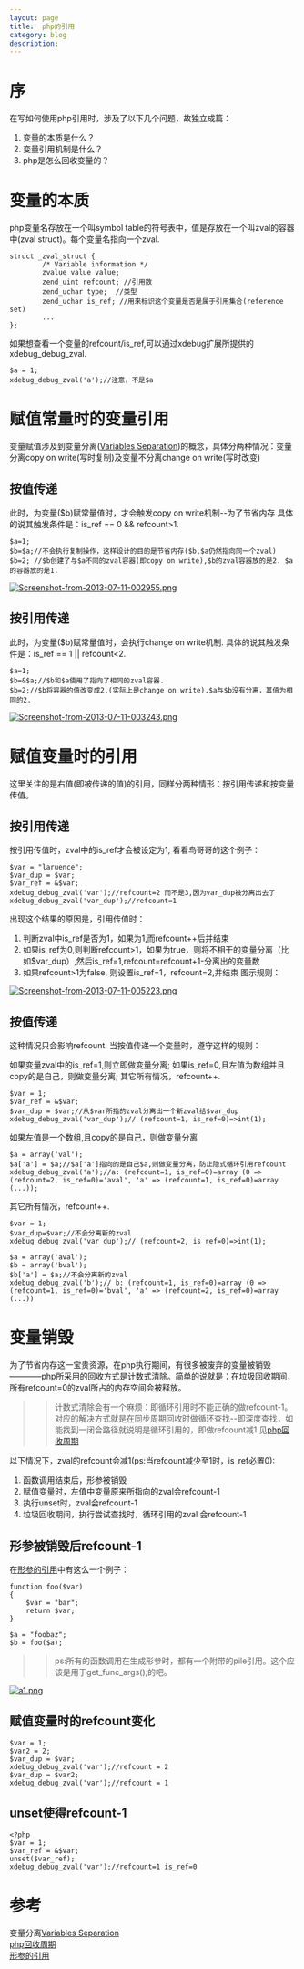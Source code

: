 ```yaml
---
layout: page
title:	php的引用
category: blog
description: 
---
```


# 序
在写如何使用php引用时，涉及了以下几个问题，故独立成篇：

1.	变量的本质是什么？
2.	变量引用机制是什么？
1.	php是怎么回收变量的？

# 变量的本质
php变量名存放在一个叫symbol table的符号表中，值是存放在一个叫zval的容器中(zval struct)。每个变量名指向一个zval.

	struct _zval_struct {
			/* Variable information */
			zvalue_value value; 
			zend_uint refcount; //引用数
			zend_uchar type;  //类型 
			zend_uchar is_ref; //用来标识这个变量是否是属于引用集合(reference set)
			...
	};

如果想查看一个变量的refcount/is_ref,可以通过xdebug扩展所提供的xdebug_debug_zval.

	$a = 1;
	xdebug_debug_zval('a');//注意，不是$a



# 赋值常量时的变量引用
变量赋值涉及到变量分离([Variables Separation])的概念，具体分两种情况：变量分离copy on write(写时复制)及变量不分离change on write(写时改变)

## 按值传递
此时，为变量($b)赋常量值时，才会触发copy on write机制--为了节省内存
具体的说其触发条件是：is_ref == 0 && refcount>1.

	$a=1;
	$b=$a;//不会执行复制操作，这样设计的目的是节省内存($b,$a仍然指向同一个zval)
	$b=2; //$b创建了与$a不同的zval容器(即copy on write),$b的zval容器放的是2. $a的容器放的是1.


<a href="http://hilojack-wordpress.stor.sinaapp.com/uploads/2013/07/Screenshot-from-2013-07-11-002955.png"><img title="Screenshot-from-2013-07-11-002955.png" alt="Screenshot-from-2013-07-11-002955.png" src="http://hilojack-wordpress.stor.sinaapp.com/uploads/2013/07/Screenshot-from-2013-07-11-002955.png" class="aligncenter" /></a>


## 按引用传递
此时，为变量($b)赋常量值时，会执行change on write机制.
具体的说其触发条件是：is_ref == 1 || refcount<2.

	$a=1;
	$b=&$a;//$b和$a使用了指向了相同的zval容器.
	$b=2;//$b将容器的值改变成2.(实际上是change on write).$a与$b没有分离，其值为相同的2.


<a href="http://hilojack-wordpress.stor.sinaapp.com/uploads/2013/07/Screenshot-from-2013-07-11-003243.png"><img title="Screenshot-from-2013-07-11-003243.png" alt="Screenshot-from-2013-07-11-003243.png" src="http://hilojack-wordpress.stor.sinaapp.com/uploads/2013/07/Screenshot-from-2013-07-11-003243.png" class="aligncenter" /></a>

# 赋值变量时的引用
这里关注的是右值(即被传递的值)的引用，同样分两种情形：按引用传递和按变量传值。
## 按引用传递
按引用传值时，zval中的is_ref才会被设定为1,
看看鸟哥哥的这个例子：

	$var = "laruence";
	$var_dup = $var;
	$var_ref = &$var;
	xdebug_debug_zval('var');//refcount=2 而不是3,因为var_dup被分离出去了
	xdebug_debug_zval('var_dup');//refcount=1 

出现这个结果的原因是，引用传值时：

1. 判断zval中is_ref是否为1，如果为1,而refcount++后并结束
2. 如果is_ref为0,则判断refcount>1，如果为true，则将不相干的变量分离（比如$var_dup）,然后is_ref=1,refcount=refcount+1-分离出的变量数
3. 如果refcount>1为false, 则设置is_ref=1，refcount=2,并结束
图示规则：

<a href="http://hilojack-wordpress.stor.sinaapp.com/uploads/2013/07/Screenshot-from-2013-07-11-005223.png"><img title="Screenshot-from-2013-07-11-005223.png" alt="Screenshot-from-2013-07-11-005223.png" src="http://hilojack-wordpress.stor.sinaapp.com/uploads/2013/07/Screenshot-from-2013-07-11-005223.png" class="aligncenter" /></a>

## 按值传递
这种情况只会影响refcount.
当按值传递一个变量时，遵守这样的规则：

如果变量zval中的is_ref=1,则立即做变量分离;
如果is_ref=0,且左值为数组并且copy的是自己，则做变量分离;
其它所有情况，refcount++.
	
	$var = 1;
	$var_ref = &$var;
	$var_dup = $var;//从$var所指的zval分离出一个新zval给$var_dup
	xdebug_debug_zval('var_dup');// (refcount=1, is_ref=0)=>int(1);

如果左值是一个数组,且copy的是自己，则做变量分离

	$a = array('val');
	$a['a'] = $a;//$a['a']指向的是自己$a,则做变量分离，防止隐式循环引用refcount
	xdebug_debug_zval('a');//a: (refcount=1, is_ref=0)=array (0 => (refcount=2, is_ref=0)='aval', 'a' => (refcount=1, is_ref=0)=array (...));

其它所有情况，refcount++.

	$var = 1;
	$var_dup=$var;//不会分离新的zval
	xdebug_debug_zval('var_dup');// (refcount=2, is_ref=0)=>int(1);

	$a = array('aval');
	$b = array('bval');
	$b['a'] = $a;//不会分离新的zval
	xdebug_debug_zval('b');// b: (refcount=1, is_ref=0)=array (0 => (refcount=1, is_ref=0)='bval', 'a' => (refcount=2, is_ref=0)=array (...))
	

# 变量销毁
为了节省内存这一宝贵资源，在php执行期间，有很多被废弃的变量被销毁————php所采用的回收方式是计数式清除。简单的说就是：在垃圾回收期间，所有refcount=0的zval所占的内存空间会被释放。
>>计数式清除会有一个麻烦：即循环引用时不能正确的做refcount-1。对应的解决方式就是在同步周期回收时做循环查找--即深度查找，如能找到一闭合路径就说明是循环引用的，即做refcount减1.见[php回收周期]

以下情况下，zval的refcount会减1(ps:当refcount减少至1时，is_ref必置0):

1. 函数调用结束后，形参被销毁
2. 赋值变量时，左值中变量原来所指向的zval会refcount-1
3. 执行unset时，zval会refcount-1
4. 垃圾回收期间，执行尝试查找时，循环引用的zval 会refcount-1


## 形参被销毁后refcount-1
在[形参的引用]中有这么一个例子：

	function foo($var)
	{
		$var = "bar";
		return $var;
	}

	$a = "foobaz";
	$b = foo($a);

>>ps:所有的函数调用在生成形参时，都有一个附带的pile引用。这个应该是用于get_func_args();的吧。
		
<a href="http://hilojack-wordpress.stor.sinaapp.com/uploads/2013/07/a1.png"><img title="a1.png" alt="a1.png" src="http://hilojack-wordpress.stor.sinaapp.com/uploads/2013/07/a1.png" class="aligncenter" /></a>


## 赋值变量时的refcount变化

	$var = 1;
	$var2 = 2;
	$var_dup = $var;
	xdebug_debug_zval('var');//refcount = 2
	$var_dup = $var2;
	xdebug_debug_zval('var');//refcount = 1

## unset使得refcount-1
	<?php
	$var = 1;
	$var_ref = &$var;
	unset($var_ref);
	xdebug_debug_zval('var');//refcount=1 is_ref=0




# 参考
变量分离[Variables Separation]  
[php回收周期]  
[形参的引用]  

[Variables Separation]: http://www.laruence.com/2008/09/19/520.html
[php回收周期]: http://php.net/manual/zh/features.gc.collecting-cycles.php
[形参的引用]: http://julien-pauli.developpez.com/tutoriels/php/internals/variables/?page=page_6
